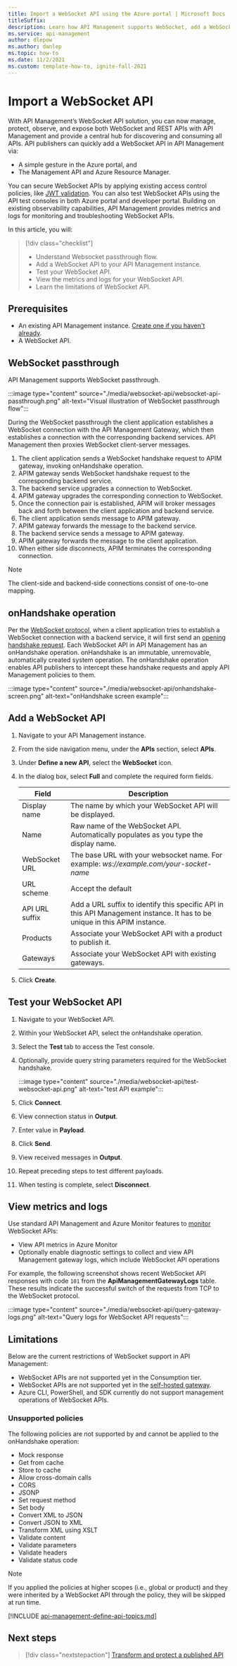 ```yaml
---
title: Import a WebSocket API using the Azure portal | Microsoft Docs
titleSuffix: 
description: Learn how API Management supports WebSocket, add a WebSocket API, and WebSocket limitations.
ms.service: api-management
author: dlepow
ms.author: danlep
ms.topic: how-to
ms.date: 11/2/2021
ms.custom: template-how-to, ignite-fall-2021
---
```


# Import a WebSocket API

With API Management’s WebSocket API solution, you can now manage, protect, observe, and expose both WebSocket and REST APIs with API Management and provide a central hub for discovering and consuming all APIs. API publishers can quickly add a WebSocket API in API Management via:
* A simple gesture in the Azure portal, and 
* The Management API and Azure Resource Manager. 

You can secure WebSocket APIs by applying existing access control policies, like [JWT validation](./api-management-access-restriction-policies.md#ValidateJWT). You can also test WebSocket APIs using the API test consoles in both Azure portal and developer portal. Building on existing observability capabilities, API Management provides metrics and logs for monitoring and troubleshooting WebSocket APIs. 

In this article, you will:
> [!div class="checklist"]
> * Understand Websocket passthrough flow.
> * Add a WebSocket API to your API Management instance.
> * Test your WebSocket API.
> * View the metrics and logs for your WebSocket API.
> * Learn the limitations of WebSocket API.

## Prerequisites

- An existing API Management instance. [Create one if you haven't already](get-started-create-service-instance.md).
- A WebSocket API. 

## WebSocket passthrough

API Management supports WebSocket passthrough. 

:::image type="content" source="./media/websocket-api/websocket-api-passthrough.png" alt-text="Visual illustration of WebSocket passthrough flow":::

During the WebSocket passthrough the client application establishes a WebSocket connection with the API Management Gateway, which then establishes a connection with the corresponding backend services. API Management then proxies WebSocket client-server messages.

1. The client application sends a WebSocket handshake request to APIM gateway, invoking onHandshake operation.
1. APIM gateway sends WebSocket handshake request to the corresponding backend service.
1. The backend service upgrades a connection to WebSocket.
1. APIM gateway upgrades the corresponding connection to WebSocket.
1. Once the connection pair is established, APIM will broker messages back and forth between the client application and backend service.
1. The client application sends message to APIM gateway.
1. APIM gateway forwards the message to the backend service.
1. The backend service sends a message to APIM gateway.
1. APIM gateway forwards the message to the client application.
1. When either side disconnects, APIM terminates the corresponding connection.

> [!NOTE]
> The client-side and backend-side connections consist of one-to-one mapping. 

## onHandshake operation

Per the [WebSocket protocol](https://tools.ietf.org/html/rfc6455), when a client application tries to establish a WebSocket connection with a backend service, it will first send an [opening handshake request](https://tools.ietf.org/html/rfc6455#page-6). Each WebSocket API in API Management has an onHandshake operation. onHandshake is an immutable, unremovable, automatically created system operation. The onHandshake operation enables API publishers to intercept these handshake requests and apply API Management policies to them.

:::image type="content" source="./media/websocket-api/onhandshake-screen.png" alt-text="onHandshake screen example":::

## Add a WebSocket API

1. Navigate to your API Management instance.
1. From the side navigation menu, under the **APIs** section, select **APIs**.
1. Under **Define a new API**, select the **WebSocket** icon.
1. In the dialog box, select **Full** and complete the required form fields.

    | Field | Description |
    |----------------|-------|
    | Display name | The name by which your WebSocket API will be displayed. |
    | Name | Raw name of the WebSocket API. Automatically populates as you type the display name. |
    | WebSocket URL | The base URL with your websocket name. For example: *ws://example.com/your-socket-name* |
    | URL scheme | Accept the default |
    | API URL suffix| Add a URL suffix to identify this specific API in this API Management instance. It has to be unique in this APIM instance. |
    | Products | Associate your WebSocket API with a product to publish it. |
    | Gateways | Associate your WebSocket API with existing gateways. |
 
1. Click **Create**.

## Test your WebSocket API

1. Navigate to your WebSocket API.
1. Within your WebSocket API, select the onHandshake operation.
1. Select the **Test** tab to access the Test console. 
1. Optionally, provide query string parameters required for the WebSocket handshake.

    :::image type="content" source="./media/websocket-api/test-websocket-api.png" alt-text="test API example":::

1. Click **Connect**.
1. View connection status in **Output**.
1. Enter value in **Payload**. 
1. Click **Send**.
1. View received messages in **Output**.
1. Repeat preceding steps to test different payloads.
1. When testing is complete, select **Disconnect**.

## View metrics and logs

Use standard API Management and Azure Monitor features to [monitor](api-management-howto-use-azure-monitor.md) WebSocket APIs:

* View API metrics in Azure Monitor
* Optionally enable diagnostic settings to collect and view API Management gateway logs, which include WebSocket API operations

For example, the following screenshot shows  recent WebSocket API responses with code `101` from the **ApiManagementGatewayLogs** table. These results indicate the successful switch of the requests from TCP to the WebSocket protocol.

:::image type="content" source="./media/websocket-api/query-gateway-logs.png" alt-text="Query logs for WebSocket API requests":::

## Limitations

Below are the current restrictions of WebSocket support in API Management:

* WebSocket APIs are not supported yet in the Consumption tier.
* WebSocket APIs are not supported yet in the [self-hosted gateway](./self-hosted-gateway-overview.md).
* Azure CLI, PowerShell, and SDK currently do not support management operations of WebSocket APIs.

### Unsupported policies

The following policies are not supported by and cannot be applied to the onHandshake operation:
* Mock response
* Get from cache
* Store to cache
* Allow cross-domain calls
* CORS
* JSONP
* Set request method
* Set body
* Convert XML to JSON
* Convert JSON to XML
* Transform XML using XSLT
* Validate content
* Validate parameters
* Validate headers
* Validate status code

> [!NOTE]
> If you applied the policies at higher scopes (i.e., global or product) and they were inherited by a WebSocket API through the policy, they will be skipped at run time.

[!INCLUDE [api-management-define-api-topics.md](../../includes/api-management-define-api-topics.md)]

## Next steps
> [!div class="nextstepaction"]
> [Transform and protect a published API](transform-api.md)
